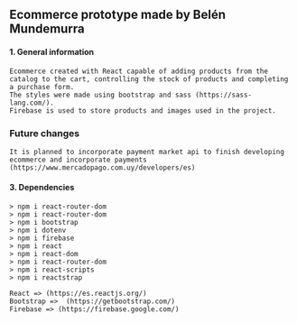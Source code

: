 ## Ecommerce prototype made by Belén Mundemurra

#### 1. General information 
    Ecommerce created with React capable of adding products from the catalog to the cart, controlling the stock of products and completing a purchase form.
    The styles were made using bootstrap and sass (https://sass-lang.com/).
    Firebase is used to store products and images used in the project.

### Future changes
    It is planned to incorporate payment market api to finish developing ecommerce and incorporate payments (https://www.mercadopago.com.uy/developers/es)

#### 3. Dependencies
    > npm i react-router-dom
    > npm i react-router-dom
    > npm i bootstrap
    > npm i dotenv
    > npm i firebase
    > npm i react
    > npm i react-dom
    > npm i react-router-dom
    > npm i react-scripts
    > npm i reactstrap

    React => (https://es.reactjs.org/)
    Bootstrap =>  (https://getbootstrap.com/) 
    Firebase => (https://firebase.google.com/)

